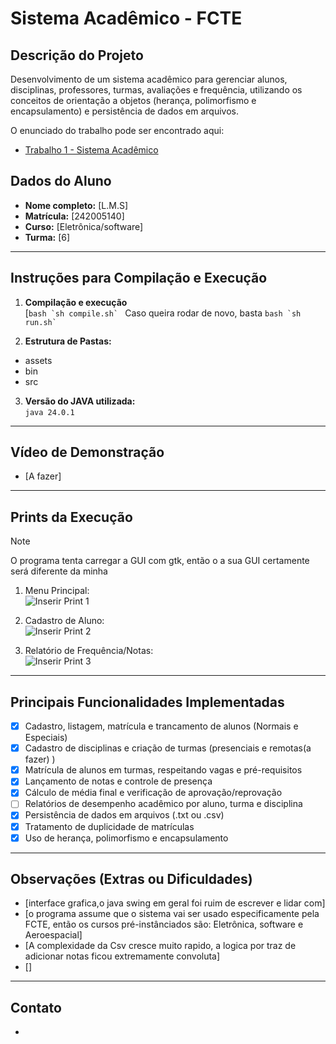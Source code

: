 # Sistema Acadêmico - FCTE

## Descrição do Projeto

Desenvolvimento de um sistema acadêmico para gerenciar alunos, disciplinas, professores, turmas, avaliações e frequência, utilizando os conceitos de orientação a objetos (herança, polimorfismo e encapsulamento) e persistência de dados em arquivos.

O enunciado do trabalho pode ser encontrado aqui:
- [Trabalho 1 - Sistema Acadêmico](https://github.com/lboaventura25/OO-T06_2025.1_UnB_FCTE/blob/main/trabalhos/ep1/README.md)

## Dados do Aluno

- **Nome completo:** [L.M.S]
- **Matrícula:** [242005140]
- **Curso:** [Eletrônica/software]
- **Turma:** [6]

---

## Instruções para Compilação e Execução

1. **Compilação e execução**  
   [```bash `sh compile.sh` ``` Caso queira rodar de novo, basta ```bash `sh run.sh` ```


3. **Estrutura de Pastas:**  
+ assets  
+ bin
+ src
3. **Versão do JAVA utilizada:**  
   `java 24.0.1`

---

## Vídeo de Demonstração

- [A fazer]

---

## Prints da Execução
>[!NOTE]
>O programa tenta carregar a GUI com gtk, então o a sua GUI certamente será diferente da minha
1. Menu Principal:  
   ![Inserir Print 1](../assets/add_aluno_dialogo.png)

2. Cadastro de Aluno:  
   ![Inserir Print 2](../assets/add_aluno.png)

3. Relatório de Frequência/Notas:  
   ![Inserir Print 3](caminho/do/print3.png)

---

## Principais Funcionalidades Implementadas

- [x] Cadastro, listagem, matrícula e trancamento de alunos (Normais e Especiais) 
- [x] Cadastro de disciplinas e criação de turmas (presenciais e remotas(a fazer) )
- [x] Matrícula de alunos em turmas, respeitando vagas e pré-requisitos
- [x] Lançamento de notas e controle de presença
- [x] Cálculo de média final e verificação de aprovação/reprovação
- [ ] Relatórios de desempenho acadêmico por aluno, turma e disciplina
- [x] Persistência de dados em arquivos (.txt ou .csv)
- [x] Tratamento de duplicidade de matrículas
- [x] Uso de herança, polimorfismo e encapsulamento

---

## Observações (Extras ou Dificuldades)

- [interface grafica,o java swing em geral foi ruim de escrever e lidar com]
- [o programa assume que o sistema vai ser usado especificamente pela FCTE, então os cursos pré-instânciados são: Eletrônica, software e Aeroespacial]
- [A complexidade da Csv cresce muito rapido, a logica por traz de adicionar notas ficou extremamente convoluta]
-  []
---

## Contato

-
